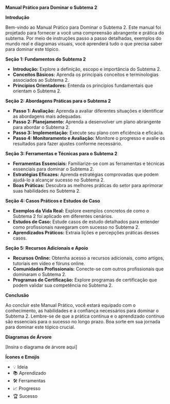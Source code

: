 **Manual Prático para Dominar o Subtema 2**

**Introdução**

Bem-vindo ao Manual Prático para Dominar o Subtema 2. Este manual foi projetado para fornecer a você uma compreensão abrangente e prática do subtema. Por meio de instruções passo a passo detalhadas, exemplos do mundo real e diagramas visuais, você aprenderá tudo o que precisa saber para dominar este tópico.

**Seção 1: Fundamentos do Subtema 2**

* **Introdução:** Explore a definição, escopo e importância do Subtema 2.
* **Conceitos Básicos:** Aprenda os principais conceitos e terminologias associados ao Subtema 2.
* **Princípios Orientadores:** Entenda os princípios fundamentais que orientam o Subtema 2.

**Seção 2: Abordagens Práticas para o Subtema 2**

* **Passo 1: Avaliação:** Aprenda a avaliar diferentes situações e identificar as abordagens mais adequadas.
* **Passo 2: Planejamento:** Aprenda a desenvolver um plano abrangente para abordar o Subtema 2.
* **Passo 3: Implementação:** Execute seu plano com eficiência e eficácia.
* **Passo 4: Monitoramento e Avaliação:** Monitore o progresso e avalie os resultados para fazer ajustes conforme necessário.

**Seção 3: Ferramentas e Técnicas para o Subtema 2**

* **Ferramentas Essenciais:** Familiarize-se com as ferramentas e técnicas essenciais para dominar o Subtema 2.
* **Estratégias Eficazes:** Aprenda estratégias comprovadas que podem ajudá-lo a alcançar sucesso no Subtema 2.
* **Boas Práticas:** Descubra as melhores práticas do setor para aprimorar suas habilidades no Subtema 2.

**Seção 4: Casos Práticos e Estudos de Caso**

* **Exemplos da Vida Real:** Explore exemplos concretos de como o Subtema 2 foi aplicado em diferentes cenários.
* **Estudos de Caso:** Estude casos de estudo detalhados para entender como profissionais navegaram com sucesso no Subtema 2.
* **Aprendizados Práticos:** Extraia lições e percepções práticas desses casos.

**Seção 5: Recursos Adicionais e Apoio**

* **Recursos Online:** Obtenha acesso a recursos adicionais, como artigos, tutoriais em vídeo e fóruns online.
* **Comunidades Profissionais:** Conecte-se com outros profissionais que dominaram o Subtema 2.
* **Programas de Certificação:** Explore programas de certificação que podem validar sua competência no Subtema 2.

**Conclusão**

Ao concluir este Manual Prático, você estará equipado com o conhecimento, as habilidades e a confiança necessários para dominar o Subtema 2. Lembre-se de que a prática contínua e o aprendizado contínuo são essenciais para o sucesso no longo prazo. Boa sorte em sua jornada para dominar este tópico crucial.

**Diagramas de Árvore**

[Insira o diagrama de árvore aqui]

**Ícones e Emojis**

* 💡 Ideia
* 📚 Aprendizado
* 🛠️ Ferramentas
* 📈 Progresso
* 🏆 Sucesso